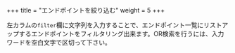 +++
title = "エンドポイントを絞り込む"
weight = 5
+++

左カラムの`filter`欄に文字列を入力することで、エンドポイント一覧にリストアップするエンドポイントをフィルタリング出来ます。OR検索を行うには、入力ワードを空白文字で区切って下さい。
